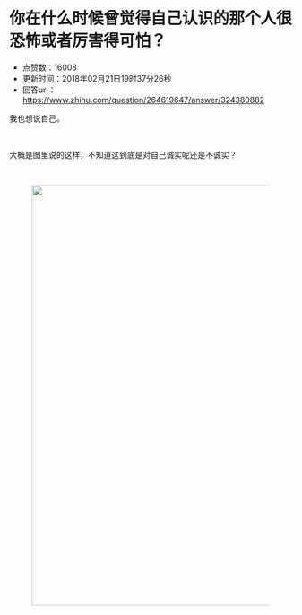# 你在什么时候曾觉得自己认识的那个人很恐怖或者厉害得可怕？
- 点赞数：16008
- 更新时间：2018年02月21日19时37分26秒
- 回答url：https://www.zhihu.com/question/264619647/answer/324380882
<body>
 <p data-pid="uTyiIEJ3">我也想说自己。</p>
 <br>
 <p data-pid="TNJNiqGW">大概是图里说的这样，不知道这到底是对自己诚实呢还是不诚实？</p>
 <br>
 <figure>
  <img data-rawheight="1872" src="https://pica.zhimg.com/50/v2-c14cab36cc6af389b83f83687735dafd_720w.jpg?source=1940ef5c" data-rawwidth="750" data-original-token="v2-c14cab36cc6af389b83f83687735dafd" class="origin_image zh-lightbox-thumb" width="750" data-original="https://pica.zhimg.com/v2-c14cab36cc6af389b83f83687735dafd_r.jpg?source=1940ef5c">
 </figure>
</body>